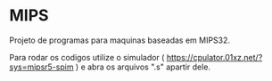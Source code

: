 # MIPS
Projeto de programas para maquinas baseadas em MIPS32.

Para rodar os codigos utilize o simulador ( https://cpulator.01xz.net/?sys=mipsr5-spim ) e abra os arquivos ".s" apartir dele.
